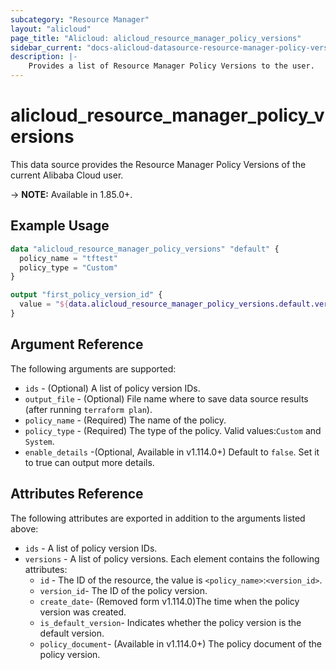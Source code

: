 ```yaml
---
subcategory: "Resource Manager"
layout: "alicloud"
page_title: "Alicloud: alicloud_resource_manager_policy_versions"
sidebar_current: "docs-alicloud-datasource-resource-manager-policy-versions"
description: |-
    Provides a list of Resource Manager Policy Versions to the user.
---
```


# alicloud\_resource\_manager\_policy\_versions

This data source provides the Resource Manager Policy Versions of the current Alibaba Cloud user.

-> **NOTE:**  Available in 1.85.0+.

## Example Usage

```terraform
data "alicloud_resource_manager_policy_versions" "default" {
  policy_name = "tftest"
  policy_type = "Custom"
}

output "first_policy_version_id" {
  value = "${data.alicloud_resource_manager_policy_versions.default.versions.0.id}"
}
```

## Argument Reference

The following arguments are supported:

* `ids` - (Optional) A list of policy version IDs.
* `output_file` - (Optional) File name where to save data source results (after running `terraform plan`).
* `policy_name` - (Required) The name of the policy.
* `policy_type` - (Required) The type of the policy. Valid values:`Custom` and `System`.
* `enable_details` -(Optional, Available in v1.114.0+) Default to `false`. Set it to true can output more details.

## Attributes Reference

The following attributes are exported in addition to the arguments listed above:

* `ids` - A list of policy version IDs.
* `versions` - A list of policy versions. Each element contains the following attributes:
    * `id` - The ID of the resource, the value is `<policy_name>`:`<version_id>`.
    * `version_id`- The ID of the policy version.
    * `create_date`- (Removed form v1.114.0)The time when the policy version was created.
    * `is_default_version`- Indicates whether the policy version is the default version.
    * `policy_document`- (Available in v1.114.0+) The policy document of the policy version.
    
    
